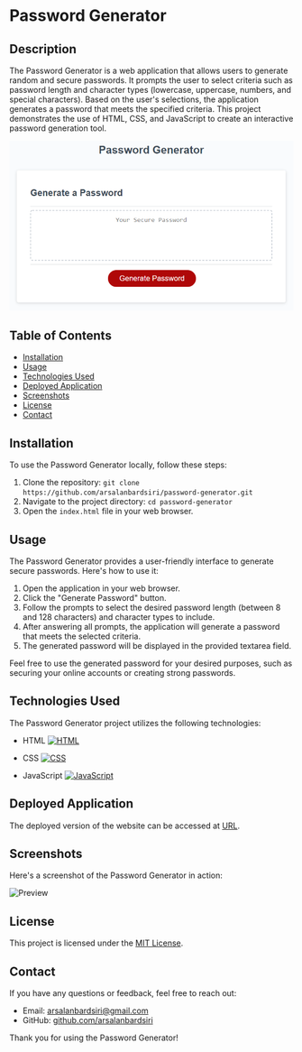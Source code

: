 # Password Generator

## Description

The Password Generator is a web application that allows users to generate random and secure passwords. It prompts the user to select criteria such as password length and character types (lowercase, uppercase, numbers, and special characters). Based on the user's selections, the application generates a password that meets the specified criteria. This project demonstrates the use of HTML, CSS, and JavaScript to create an interactive password generation tool.

![Password Generator Screenshot](./Assets/03-javascript-homework-demo.png)

## Table of Contents

- [Installation](#installation)
- [Usage](#usage)
- [Technologies Used](#technologies-used)
- [Deployed Application](#deployed-application)
- [Screenshots](#screenshots)
- [License](#license)
- [Contact](#contact)

## Installation

To use the Password Generator locally, follow these steps:

1. Clone the repository: `git clone https://github.com/arsalanbardsiri/password-generator.git`
2. Navigate to the project directory: `cd password-generator`
3. Open the `index.html` file in your web browser.

## Usage

The Password Generator provides a user-friendly interface to generate secure passwords. Here's how to use it:

1. Open the application in your web browser.
2. Click the "Generate Password" button.
3. Follow the prompts to select the desired password length (between 8 and 128 characters) and character types to include.
4. After answering all prompts, the application will generate a password that meets the selected criteria.
5. The generated password will be displayed in the provided textarea field.

Feel free to use the generated password for your desired purposes, such as securing your online accounts or creating strong passwords.

## Technologies Used

The Password Generator project utilizes the following technologies:

- HTML [![HTML](https://img.shields.io/badge/HTML-orange?style=for-the-badge&logo=html5)](https://developer.mozilla.org/en-US/docs/Web/HTML)

- CSS [![CSS](https://img.shields.io/badge/CSS-blue?style=for-the-badge&logo=css3)](https://developer.mozilla.org/en-US/docs/Web/CSS)

- JavaScript [![JavaScript](https://img.shields.io/badge/JavaScript-yellow?style=for-the-badge&logo=javascript)](https://developer.mozilla.org/en-US/docs/Web/JavaScript)

## Deployed Application

The deployed version of the website can be accessed at [URL](https://arsalanbardsiri.github.io/password-generator/).

## Screenshots

Here's a screenshot of the Password Generator in action:

![Preview](./Assets/preview.gif)

## License

This project is licensed under the [MIT License](LICENSE).

## Contact

If you have any questions or feedback, feel free to reach out:

- Email: arsalanbardsiri@gmail.com
- GitHub: [github.com/arsalanbardsiri](https://github.com/arsalanbardsiri)

Thank you for using the Password Generator!
